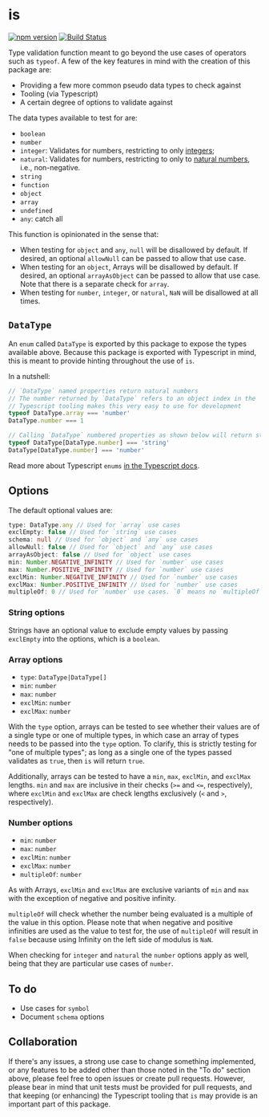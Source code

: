 # is

[![npm version](https://badge.fury.io/js/is-datatype.svg)](https://badge.fury.io/js/is-datatype)
[![Build Status](https://travis-ci.org/emilio-martinez/is-datatype.svg?branch=master)](https://travis-ci.org/emilio-martinez/is-datatype)

Type validation function meant to go beyond the use cases of operators such as `typeof`. A few of the key features in mind with the creation of this package are:

* Providing a few more common pseudo data types to check against
* Tooling (via Typescript)
* A certain degree of options to validate against

The data types available to test for are:

* `boolean`
* `number`
* `integer`: Validates for numbers, restricting to only [integers](https://en.wikipedia.org/wiki/Integer);
* `natural`: Validates for numbers, restricting to only to [natural numbers](https://en.wikipedia.org/wiki/Natural_number), i.e., non-negative.
* `string`
* `function`
* `object`
* `array`
* `undefined`
* `any`: catch all

This function is opinionated in the sense that:

* When testing for `object` and `any`, `null` will be disallowed by default. If desired, an optional `allowNull` can be passed to allow that use case.
* When testing for an `object`, Arrays will be disallowed by default. If desired, an optional `arrayAsObject` can be passed to allow that use case. Note that there is a separate check for `array`.
* When testing for `number`, `integer`, or `natural`, `NaN` will be disallowed at all times.

## `DataType`

An `enum` called `DataType` is exported by this package to expose the types available above. Because this package is exported with Typescript in mind, this is meant to provide hinting throughout the use of `is`.

In a nutshell:

```ts
// `DataType` named properties return natural numbers
// The number returned by `DataType` refers to an object index in the `DataType` object.
// Typescript tooling makes this very easy to use for development
typeof DataType.array === 'number'
DataType.number === 1

// Calling `DataType` numbered properties as shown below will return strings of the named property
typeof DataType[DataType.number] === 'string'
DataType[DataType.number] === 'number'
```

Read more about Typescript `enums` [in the Typescript docs](https://www.typescriptlang.org/docs/handbook/enums.html).


## Options

The default optional values are:

```ts
type: DataType.any // Used for `array` use cases
exclEmpty: false // Used for `string` use cases
schema: null // Used for `object` and `any` use cases
allowNull: false // Used for `object` and `any` use cases
arrayAsObject: false // Used for `object` use cases
min: Number.NEGATIVE_INFINITY // Used for `number` use cases
max: Number.POSITIVE_INFINITY // Used for `number` use cases
exclMin: Number.NEGATIVE_INFINITY // Used for `number` use cases
exclMax: Number.POSITIVE_INFINITY // Used for `number` use cases
multipleOf: 0 // Used for `number` use cases. `0` means no `multipleOf` check
```

### String options

Strings have an optional value to exclude empty values by passing `exclEmpty` into the options, which is a `boolean`.

### Array options

* `type`: `DataType|DataType[]`
* `min`: `number`
* `max`: `number`
* `exclMin`: `number`
* `exclMax`: `number`

With the `type` option, arrays can be tested to see whether their values are of a single type or one of multiple types, in which case an array of types needs to be passed into the `type` option. To clarify, this is strictly testing for "one of multiple types"; as long as a single one of the types passed validates as `true`, then `is` will return `true`.

Additionally, arrays can be tested to have a `min`, `max`, `exclMin`, and `exclMax` lengths. `min` and `max` are inclusive in their checks (`>=` and `<=`, respectively), where `exclMin` and `exclMax` are check lengths exclusively (`<` and `>`, respectively).

### Number options

* `min`: `number`
* `max`: `number`
* `exclMin`: `number`
* `exclMax`: `number`
* `multipleOf`: `number`

As with Arrays, `exclMin` and `exclMax` are exclusive variants of `min` and `max` with the exception of negative and positive infinity.

`multipleOf` will check whether the number being evaluated is a multiple of the value in this option. Please note that when negative and positive infinities are used as the value to test for, the use of `multipleOf` will result in `false` because using Infinity on the left side of modulus is `NaN`.

When checking for `integer` and `natural` the `number` options apply as well, being that they are particular use cases of `number`.

## To do

* Use cases for `symbol`
* Document `schema` options

## Collaboration

If there's any issues, a strong use case to change something implemented, or any features to be added other than those noted in the "To do" section above, please feel free to open issues or create pull requests. However, please bear in mind that unit tests must be provided for pull requests, and that keeping (or enhancing) the Typescript tooling that `is` may provide is an important part of this package.
